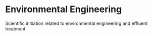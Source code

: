 # Environmental Engineering
Scientific initiation related to environmental engineering and effluent treatment

